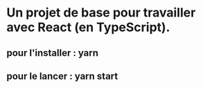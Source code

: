 # Un projet de base pour travailler avec React (en TypeScript).

## pour l'installer : yarn

## pour le lancer : yarn start